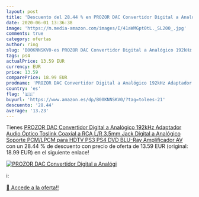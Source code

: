 ```yaml
---
layout: post
title: 'Descuento del 28.44 % en PROZOR DAC Convertidor Digital a Analógi'
date: 2020-06-01 13:36:38
image: 'https://m.media-amazon.com/images/I/41aWMGpt0tL._SL200_.jpg'
comments: true
category: ofertas
author: ring
slug: 'B00KNNSKV0-es PROZOR DAC Convertidor Digital a Analógico 192kHz...'
tags: ps4
actualPrice: 13.59 EUR
currency: EUR
price: 13.59
comparePrice: 18.99 EUR
prodname: 'PROZOR DAC Convertidor Digital a Analógico 192kHz Adaptador Audio Óptico Toslink Coaxial a RCA L/R 3.5mm Jack Digital a Analógico Soporte PCM/LPCM para HDTV PS3 PS4 DVD BLU-Ray Amplificador AV'
country: 'es'
flag: '🇪🇸'
buyurl: 'https://www.amazon.es/dp/B00KNNSKV0/?tag=tolees-21'
descuento: '28.44'
average: '13.23'
---
```


Tienes [PROZOR DAC Convertidor Digital a Analógico 192kHz Adaptador Audio Óptico Toslink Coaxial a RCA L/R 3.5mm Jack Digital a Analógico Soporte PCM/LPCM para HDTV PS3 PS4 DVD BLU-Ray Amplificador AV](https://www.amazon.es/dp/B00KNNSKV0/?tag=tolees-21) con un 28.44 % de descuento con precio de oferta de 13.59 EUR (original: 18.99 EUR) en el siguiente enlace!

[![PROZOR DAC Convertidor Digital a Analógi](https://m.media-amazon.com/images/I/41aWMGpt0tL._SL200_.jpg)](https://www.amazon.es/dp/B00KNNSKV0/?tag=tolees-21)

ℹ️:


[🛒 Accede a la oferta!!](https://www.amazon.es/dp/B00KNNSKV0/?tag=tolees-21)

